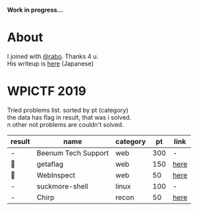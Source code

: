 **Work in progress...**

# About

I joined with [@rabo](https://github.com/rabosakaki). Thanks 4 u.  
His writeup is [here](https://scrapbox.io/luckyrat/%E3%80%90CTF-20180415%E3%80%91WPICTF2019_WriteUp) (Japanese)

# WPICTF 2019

Tried problems list. sorted by pt (category)  
the data has flag in result, that was i solved.  
n other not problems are couldn't solved.

| result | name | category | pt | link
| - | - | - | - | -
| - | Beenum Tech Support | web | 300 | -
| 🚩 | getaflag | web | 150 | [here](https://github.com/JPNYKW/WPICTF/blob/master/getaflag.md)
| 🚩 | WebInspect | web | 50 | [here](https://github.com/JPNYKW/WPICTF/blob/master/webInspect.md)
| - | suckmore-shell | linux | 100 | -
| - | Chirp | recon | 50 | [here](https://github.com/JPNYKW/WPICTF/blob/master/chirp.md)
